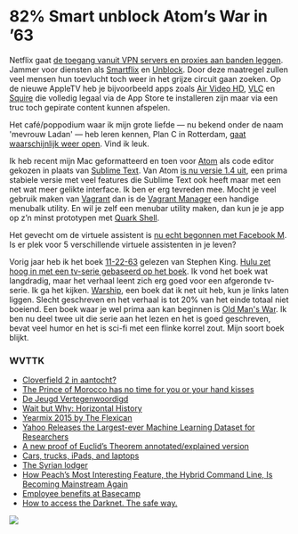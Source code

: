 # 82% Smart unblock Atom’s War in ’63

Netflix gaat [de toegang vanuit VPN servers en proxies aan banden leggen](http://www.nu.nl/internet/4197931/netflix-onderneemt-actie-omzeilen-regioblokkade.html). Jammer voor diensten als [Smartflix](https://www.smartflix.io/) en [Unblock](https://tvunblock.com). Door deze maatregel zullen veel mensen hun toevlucht toch weer in het grijze circuit gaan zoeken. Op de nieuwe AppleTV heb je bijvoorbeeld apps zoals [Air Video HD](http://www.inmethod.com/airvideohd/), [VLC](https://www.macstories.net/news/vlc-now-available-for-apple-tv-our-first-impressions/) en [Squire](http://squireapp.com) die volledig legaal via de App Store te installeren zijn maar via een truc toch gepirate content kunnen afspelen.

Het café/poppodium waar ik mijn grote liefde — nu bekend onder de naam 'mevrouw Ladan' — heb leren kennen, Plan C in Rotterdam, [gaat waarschijnlijk weer open](http://www.debuikvan.nl/rotterdam/nieuws/1763-plan-c-keert-terug-in-de-oude-haven). Vind ik leuk.

Ik heb recent mijn Mac geformatteerd en toen voor [Atom](https://atom.io) als code editor gekozen in plaats van [Sublime Text](http://www.sublimetext.com/3). Van Atom [is nu versie 1.4 uit](https://github.com/atom/atom/releases/tag/v1.4.0), een prima stabiele versie met veel features die Sublime Text ook heeft maar met een net wat meer gelikte interface. Ik ben er erg tevreden mee. Mocht je veel gebruik maken van [Vagrant](https://www.vagrantup.com) dan is de [Vagrant Manager](http://vagrantmanager.com/) een handige menubalk utility. En wil je zelf een menubar utility maken, dan kun je je app op z’n minst prototypen met [Quark Shell](http://onethingwell.org/post/137089857994/quark-shell).

Het gevecht om de virtuele assistent is [nu echt begonnen met Facebook M](http://www.wired.com/2015/08/facebook-launches-m-new-kind-virtual-assistant). Is er plek voor 5 verschillende virtuele assistenten in je leven?

Vorig jaar heb ik het boek [11-22-63](https://www.goodreads.com/book/show/10644930-11-22-63) gelezen van Stephen King. [Hulu zet hoog in met een tv-serie gebaseerd op het boek](http://www.theverge.com/2016/1/10/10747360/watch-trailer-11-22-63-hulu-original). Ik vond het boek wat langdradig, maar het verhaal leent zich erg goed voor een afgeronde tv-serie. Ik ga het kijken. [Warship](https://www.goodreads.com/book/show/24292492-warship), een boek dat ik net uit heb, kun je links laten liggen. Slecht geschreven en het verhaal is tot 20% van het einde totaal niet boeiend. Een boek waar je wel prima aan kan beginnen is [Old Man's War](https://www.goodreads.com/book/show/51964.Old_Man_s_War). Ik ben nu deel twee uit die serie aan het lezen en het is goed geschreven, bevat veel humor en het is sci-fi met een flinke korrel zout. Mijn soort boek blijkt.

### WVTTK
- [Cloverfield 2 in aantocht?](https://www.youtube.com/watch?v=HPYpJA1NnL8)
- [The Prince of Morocco has no time for you or your hand kisses](https://www.facebook.com/thetabmanchester/videos/1093636694014802/)
- [De Jeugd Vertegenwoordigd](https://itun.es/nl/5HbX_)
- [Wait but Why: Horizontal History](http://waitbutwhy.com/2016/01/horizontal-history.html)
- [Yearmix 2015 by The Flexican](https://soundcloud.com/flxcnym/yearmix-2015)
- [Yahoo Releases the Largest-ever Machine Learning Dataset for Researchers](http://yahoolabs.tumblr.com/post/137281912191/yahoo-releases-the-largest-ever-machine-learning)
- [A new proof of Euclid’s Theorem annotated/explained version](http://fermatslibrary.com/s/a-new-proof-of-euclids-theorem)
- [Cars, trucks, iPads, and laptops](http://www.macworld.com/article/3022546/hardware/of-cars-trucks-ipads-and-laptops.html)
- [The Syrian lodger](http://kottke.org/16/01/the-syrian-lodger)
- [How Peach’s Most Interesting Feature, the Hybrid Command Line, Is Becoming Mainstream Again](http://nymag.com/following/2016/01/how-the-command-line-became-mainstream-again.html)
- [Employee benefits at Basecamp](https://m.signalvnoise.com/employee-benefits-at-basecamp-d2d46fd06c58#.z06go8cdw)
- [How to access the Darknet. The safe way.](https://torgeek.pw/how-to-access-the-darknet-the-safe-way/)


![](https://media.giphy.com/media/Jp41pTN21aLBe/giphy.gif)